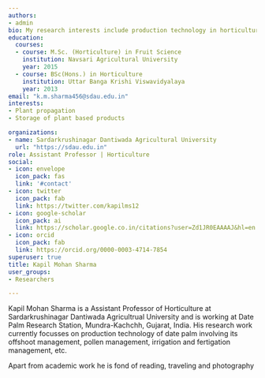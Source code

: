 ```yaml
---
authors:
- admin
bio: My research interests include production technology in horticulture sciences with keen interest in date palm 
education:
  courses:
  - course: M.Sc. (Horticulture) in Fruit Science
    institution: Navsari Agricultural University
    year: 2015
  - course: BSc(Hons.) in Horticulture
    institution: Uttar Banga Krishi Viswavidyalaya
    year: 2013
email: "k.m.sharma456@sdau.edu.in"
interests:
- Plant propagation
- Storage of plant based products

organizations:
- name: Sardarkrushinagar Dantiwada Agricultural University
  url: "https://sdau.edu.in"
role: Assistant Professor | Horticulture
social:
- icon: envelope
  icon_pack: fas
  link: '#contact'
- icon: twitter
  icon_pack: fab
  link: https://twitter.com/kapilms12
- icon: google-scholar
  icon_pack: ai
  link: https://scholar.google.co.in/citations?user=Zd1JR0EAAAAJ&hl=en
- icon: orcid
  icon_pack: fab
  link: https://orcid.org/0000-0003-4714-7854
superuser: true
title: Kapil Mohan Sharma
user_groups:
- Researchers

---
```


Kapil Mohan Sharma is a Assistant Professor of Horticulture at Sardarkrushinagar Dantiwada Agricultrual University and is working at Date Palm Research Station, Mundra-Kachchh, Gujarat, India. His research work currently focusses on production technology of date palm involving its offshoot management, pollen management, irrigation and fertigation management, etc.

Apart from academic work he is fond of reading, traveling and photography
